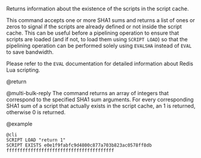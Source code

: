Returns information about the existence of the scripts in the script cache.

This command accepts one or more SHA1 sums and returns a list of ones or zeros
to signal if the scripts are already defined or not inside the script cache.
This can be useful before a pipelining operation to ensure that scripts are
loaded (and if not, to load them using `SCRIPT LOAD`) so that the pipelining
operation can be performed solely using `EVALSHA` instead of `EVAL` to save
bandwidth.

Please refer to the `EVAL` documentation for detailed information about Redis
Lua scripting.

@return

@multi-bulk-reply The command returns an array of integers that correspond to
the specified SHA1 sum arguments.
For every corresponding SHA1 sum of a script that actually exists in the script
cache, an 1 is returned, otherwise 0 is returned.

@example

    @cli
    SCRIPT LOAD "return 1"
    SCRIPT EXISTS e0e1f9fabfc9d4800c877a703b823ac0578ff8db ffffffffffffffffffffffffffffffffffffffff
